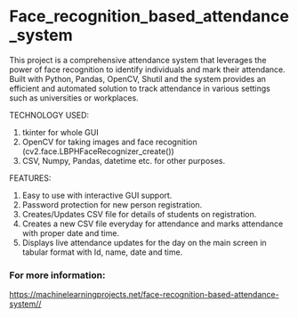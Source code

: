# Face_recognition_based_attendance_system
This project is a comprehensive attendance system that leverages the power of face recognition to identify individuals and mark their attendance. 
Built with Python, Pandas, OpenCV, Shutil and the system provides an efficient and automated solution to track attendance in various settings such
as universities or workplaces.

TECHNOLOGY USED:
1) tkinter for whole GUI
2) OpenCV for taking images and face recognition (cv2.face.LBPHFaceRecognizer_create())
3) CSV, Numpy, Pandas, datetime etc. for other purposes.

FEATURES:
1) Easy to use with interactive GUI support.
2) Password protection for new person registration.
3) Creates/Updates CSV file for details of students on registration.
4) Creates a new CSV file everyday for attendance and marks attendance with proper date and time.
5) Displays live attendance updates for the day on the main screen in tabular format with Id, name, date and time.

### For more information:
https://machinelearningprojects.net/face-recognition-based-attendance-system//
